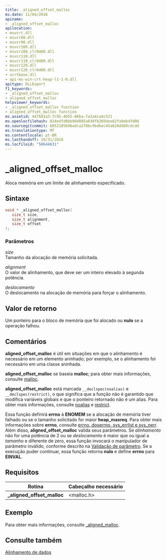 ```yaml
---
title: _aligned_offset_malloc
ms.date: 11/04/2016
apiname:
- _aligned_offset_malloc
apilocation:
- msvcrt.dll
- msvcr80.dll
- msvcr90.dll
- msvcr100.dll
- msvcr100_clr0400.dll
- msvcr110.dll
- msvcr110_clr0400.dll
- msvcr120.dll
- msvcr120_clr0400.dll
- ucrtbase.dll
- api-ms-win-crt-heap-l1-1-0.dll
apitype: DLLExport
f1_keywords:
- _aligned_offset_malloc
- aligned_offset_malloc
helpviewer_keywords:
- _aligned_offset_malloc function
- aligned_offset_malloc function
ms.assetid: 447681a3-7c95-4655-86ba-fa3a4ca4c521
ms.openlocfilehash: 824edfd8bb96d805a030fb205dee62fa9eb4fd06
ms.sourcegitcommit: 6052185696adca270bc9bdbec45a626dd89cdcdd
ms.translationtype: MT
ms.contentlocale: pt-BR
ms.lasthandoff: 10/31/2018
ms.locfileid: "50644631"
---
```

# <a name="alignedoffsetmalloc"></a>_aligned_offset_malloc

Aloca memória em um limite de alinhamento especificado.

## <a name="syntax"></a>Sintaxe

```C
void * _aligned_offset_malloc(
   size_t size,
   size_t alignment,
   size_t offset
);
```

### <a name="parameters"></a>Parâmetros

*size*<br/>
Tamanho da alocação de memória solicitada.

*alignment*<br/>
O valor de alinhamento, que deve ser um inteiro elevado à segunda potência.

*deslocamento*<br/>
O deslocamento na alocação de memória para forçar o alinhamento.

## <a name="return-value"></a>Valor de retorno

Um ponteiro para o bloco de memória que foi alocado ou **nulo** se a operação falhou.

## <a name="remarks"></a>Comentários

**aligned_offset_malloc** é útil em situações em que o alinhamento é necessário em um elemento aninhado; por exemplo, se o alinhamento foi necessário em uma classe aninhada.

**aligned_offset_malloc** se baseia **malloc**; para obter mais informações, consulte [malloc](malloc.md).

**aligned_offset_malloc** está marcada `__declspec(noalias)` e `__declspec(restrict)`, o que significa que a função não é garantido que modifica variáveis globais e que o ponteiro retornado não é um alias. Para obter mais informações, consulte [noalias](../../cpp/noalias.md) e [restrict](../../cpp/restrict.md).

Essa função definirá **errno** à **ENOMEM** se a alocação de memória tiver falhado ou se o tamanho solicitado for maior **heap_maxreq**. Para obter mais informações sobre **errno**, consulte [errno, doserrno, sys_errlist e sys_nerr](../../c-runtime-library/errno-doserrno-sys-errlist-and-sys-nerr.md). Além disso, **aligned_offset_malloc** valida seus parâmetros. Se *alinhamento* não for uma potência de 2 ou se *deslocamento* é maior que ou igual a *tamanho* e diferente de zero, essa função invocará o manipulador de parâmetro inválido, conforme descrito na [ Validação de parâmetro](../../c-runtime-library/parameter-validation.md). Se a execução puder continuar, essa função retorna **nulo** e define **errno** para **EINVAL**.

## <a name="requirements"></a>Requisitos

|Rotina|Cabeçalho necessário|
|-------------|---------------------|
|**_aligned_offset_malloc**|\<malloc.h>|

## <a name="example"></a>Exemplo

Para obter mais informações, consulte [_aligned_malloc](aligned-malloc.md).

## <a name="see-also"></a>Consulte também

[Alinhamento de dados](../../c-runtime-library/data-alignment.md)<br/>
